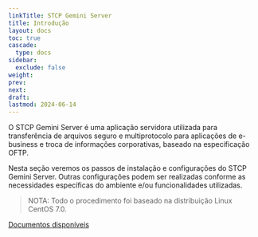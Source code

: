 ```yaml
---
linkTitle: STCP Gemini Server
title: Introdução
layout: docs
toc: true
cascade:
  type: docs
sidebar:
  exclude: false
weight:
prev:
next:
draft:
lastmod: 2024-06-14
---
```

O STCP Gemini Server é uma aplicação servidora utilizada para transferência de arquivos seguro e multiprotocolo para aplicações de e-business e troca de informações corporativas, baseado na especificação OFTP.

Nesta seção veremos os passos de instalação e configurações do STCP Gemini Server. Outras configurações podem ser realizadas conforme as necessidades específicas do ambiente e/ou funcionalidades utilizadas.

> NOTA: Todo o procedimento foi baseado na distribuição Linux CentOS 7.0.

[Documentos disponíveis](/stcpgeminiserver/custom/)